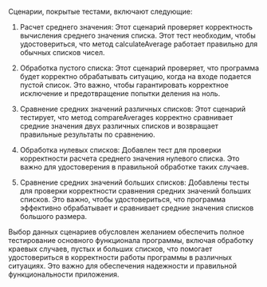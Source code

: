 Сценарии, покрытые тестами, включают следующие:

1. Расчет среднего значения: 
   Этот сценарий проверяет корректность вычисления среднего значения списка. 
   Этот тест необходим, чтобы удостовериться, что метод calculateAverage работает правильно для обычных списков чисел.

2. Обработка пустого списка: 
   Этот сценарий проверяет, что программа будет корректно обрабатывать ситуацию, когда на входе подается пустой список. 
   Это важно, чтобы гарантировать корректное исключение и предотвращение попытки деления на ноль.

3. Сравнение средних значений различных списков: 
   Этот сценарий тестирует, что метод compareAverages корректно сравнивает средние значения двух различных списков 
   и возвращает правильные результаты по сравнению.

4. Обработка нулевых списков: 
   Добавлен тест для проверки корректности расчета среднего значения нулевого списка. 
   Это важно для удостоверения в правильной обработке таких случаев.

5. Сравнение средних значений больших списков: 
   Добавлены тесты для проверки корректности сравнения средних значений больших списков. 
   Это важно, чтобы удостовериться, что программа эффективно обрабатывает и сравнивает средние значения 
   списков большого размера.

Выбор данных сценариев обусловлен желанием обеспечить полное тестирование основного функционала программы, включая обработку краевых случаев, пустых и больших списков, что помогает удостовериться в корректности работы программы в различных ситуациях. Это важно для обеспечения надежности и правильной функциональности приложения.